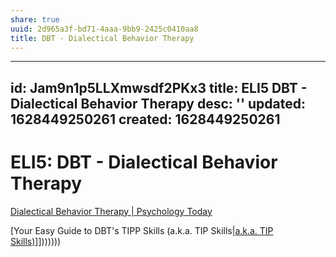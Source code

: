 ```yaml
---
share: true
uuid: 2d965a3f-bd71-4aaa-9bb9-2425c0410aa8
title: DBT - Dialectical Behavior Therapy
---
```

---
id: Jam9n1p5LLXmwsdf2PKx3
title: ELI5 DBT - Dialectical Behavior Therapy
desc: ''
updated: 1628449250261
created: 1628449250261
---
# ELI5: DBT - Dialectical Behavior Therapy
[Dialectical Behavior Therapy | Psychology Today](https://www.psychologytoday.com/us/therapy-types/dialectical-behavior-therapy)

[Your Easy Guide to DBT's TIPP Skills (a.k.a. TIP Skills|[a.k.a. TIP Skills)](/undefined)]]))))))
